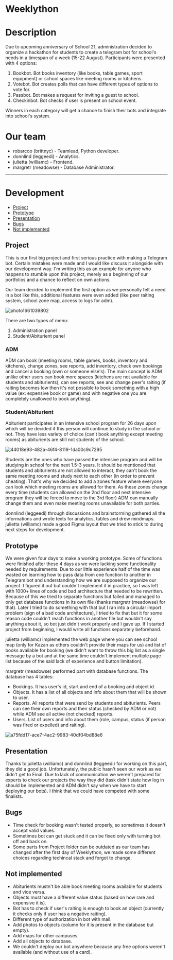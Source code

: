 # Weeklython
# Description
Due to upcoming anniversary of School 21, administration decided to organize a hackathon for students to create a telegram bot for school's needs in a timespan of a week (15-22 August). Participants were presented with 4 options:
1. Bookbot. Bot books inventory (like books, table games, sport equipment) or school spaces like meeting rooms or kitchens. 
2. Votebot. Bot creates polls that can have different types of options to vote for.
3. Passbot. Bot makes a request for inviting a guest to school. 
4. Checkinbot. Bot checks if user is present on school event. 

Winners in each category will get a chance to finish their bots and integrate into school's system. 
# Our team
- robarcoo (brittnyc) - Teamlead, Python developer.
- donnlind (leggeedi) - Analytics.
- julietta (williamc) - Frontend.
- margretr (meadowse) - Database Administrator. 
---
# Development
- [Project](#project)
- [Prototype](#prototype)
- [Presentation](#presentation)
- [Bugs](#bugs)
- [Not implemented](#not-implemented)

## Project
This is our first big project and first serious practice with making a Telegram bot. Certain mistakes were made and I would like discuss it alongside with our development way. I'm writing this as an example for anyone who happens to stumble upon this project, merely as a beginning of our portfolios and a chance to reflect on own actions. 

Our team decided to implement the first option as we personally felt a need in a bot like this, additional features were even added (like peer raiting system, school zone map, access to logs for adm). 

![photo1661039802](https://user-images.githubusercontent.com/111498279/191274395-9aeaa06f-24be-44f3-81f7-0fbfaeceecd8.jpeg)

There are two types of menu:
1. Administration panel
2. Student/Abiturient panel

### ADM 
ADM can book (meeting rooms, table games, books, inventory and kitchens), change zones, see reports, add inventory, check own bookings and cancel a booking (own or someone else's). The main concept is ADM unlike other users can book more spaces (kitchens are not available for students and abiturients), can see reports, see and change peer's raiting (if raiting becomes low then it's not possible to book something with a high value (ex: expensive book or game) and with negative one you are completely unallowed to book anything). 

### Student/Abiturient
Abiturient participates in an intensive school program for 26 days upon which will be decided if this person will continue to study in the school or not. They have less variety of choice (can't book anything except meeting rooms) as abiturients are still not students of the school.

![44018e93-482a-46f4-8119-1da00c9c7295](https://user-images.githubusercontent.com/111498279/191275146-d0ec911d-59ef-435c-9915-90a4b89d10b8.jpeg)

Students are the ones who have passed the intensive program and will be studying in school for the next 1.5-3 years. It should be mentioned that students and abiturients are not allowed to interact, they can't book the same meeting rooms and study next to each other (in order to prevent cheating). That's why we decided to add a zones feature where everyone can look which meeting rooms are allowed for them. As these zones change every time (students can allowed on the 2nd floor and next intensive program they will be forced to move to the 3rd floor) ADM can manually change them and even make meeting rooms unavailable for both parties.

donnlind (leggeedi) through discussions and brainstorming gathered all the informations and wrote texts for analytics, tables and drew mindmaps. julietta (williamc) made a good Figma layout that we tried to stick to during next steps for development.

## Prototype
We were given four days to make a working prototype. Some of functions were finished after these 4 days as we were lacking some functionality needed by requirements. Due to our little experience half of the time was wasted on learning how to pass data from one function to another in Telegram bot and understanding how we are supposed to organize our project. I figured it out but couldn't implement it in practice, so I was left with 1000+ lines of code and bad architecture that needed to be rewritten. Because of this we tried to separate functions but failed and managed to only get database functions in its own file (thanks margretr (meadowse) for that). Later I tried to do something with that but I ran into a circular import problem (sign of a bad code architecture), I tried to fix that but it for some reason code couldn't reach functions in another file but wouldn't say anything about it, so bot just didn't work properly and I gave up. If I started project from beginning, I would write all functions separately beforehand.

julietta (williamc) implemented the web page where you can see school map (only for Kazan as others couldn't provide their maps for us) and list of books available for booking (we didn't want to throw this big list as a single message by a bot and at the same time couldn't implement multiple page list because of the said lack of experience and button limitation). 

margretr (meadowse) performed part with database functions. The database has 4 tables: 
- Bookings. It has user's id, start and end of a booking and object id. 
- Objects. It has a list of all objects and info about them that will be shown to user.
- Reports. All reports that were send by students and abiturients. Peers can see their own reports and their status (checked by ADM or not) while ADM see all active (not checked) reports. 
- Users. List of users and info about them (role, campus, status (if person was fired or expelled) and raiting).

![a75fdd17-ace7-4ac2-9983-40df04bd88e6](https://user-images.githubusercontent.com/111498279/191274785-e4f370ba-2f5b-4dc3-8129-212b8616c30b.jpeg)

## Presentation

Thanks to julietta (williamc) and donnlind (leggeedi) for working on this part, they did a good job. Unfortunately, the public hasn't seen our work as we didn't get to Final. Due to lack of communication we weren't prepared for experts to check our projects the way they did (task didn't state how log in should be implemented and ADM didn't say when we have to start deploying our bots). I think that we could have competed with some finalists.

## Bugs

- Time check for booking wasn't tested properly, so sometimes it doesn't accept valid values.
- Sometimes bot can get stuck and it can be fixed only with turning bot off and back on.
- Some parts from Project folder can be outdated as our team has changed after the first day of Weeklython, we made some different choices regarding techincal stack and forgot to change.

## Not implemented

- Abiturients mustn't be able book meeting rooms available for students and vice versa.
- Objects must have a different value status (based on how rare and expensive it is).
- Bot has to check if user's raiting is enough to book an object (currently it checks only if user has a negative raiting).
- Different type of authorization in bot with mail.
- Add photos to objects (column for it is present in the database but empty).
- Add maps for other campuses.
- Add all objects to database.
- We couldn't deploy our bot anywhere because any free options weren't available (and without use of a card). 
